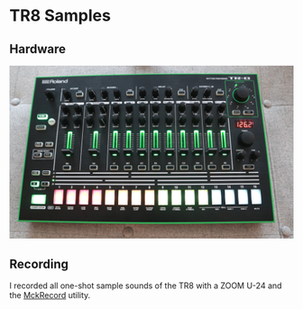# TR8 Samples

## Hardware

![TR8 Picture](tr8.png)

## Recording

I recorded all one-shot sample sounds of the TR8 with a ZOOM U-24 and the [MckRecord](https://github.com/HenriCSHC/MckRecord) utility.